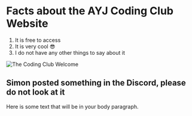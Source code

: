 # Facts about the AYJ Coding Club Website

1. It is free to access
2. It is very cool 😎
3. I do not have any other things to say about it

![The Coding Club Welcome](https://ayjcoding.club/assets/images/banners/Welcome.jpeg)


## Simon posted something in the Discord, please do not look at it

Here is some text that will be in your body paragraph.
